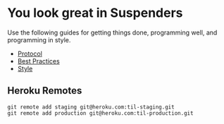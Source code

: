You look great in Suspenders
============================

Use the following guides for getting things done, programming well, and
programming in style.

* [Protocol](http://github.com/thoughtbot/guides/blob/master/protocol)
* [Best Practices](http://github.com/thoughtbot/guides/blob/master/best-practices)
* [Style](http://github.com/thoughtbot/guides/blob/master/style)

Heroku Remotes
--------------

    git remote add staging git@heroku.com:til-staging.git
    git remote add production git@heroku.com:til-production.git

